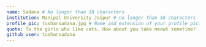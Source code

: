 ```yaml
---
name: Sadana # No longer than 18 characters
institution: Manipal University Jaipur # no longer than 58 characters
profile_pic: tusharsadana.jpg # Name and extension of your profile picture(ex. mona.png)
quote: To the girls who like cats. How about you take meowt sometime?  # no longer than 100 characters
github_user: tusharsadana
---
```

